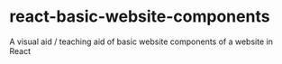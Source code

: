 # react-basic-website-components
A visual aid / teaching aid of basic website components of a website in React
